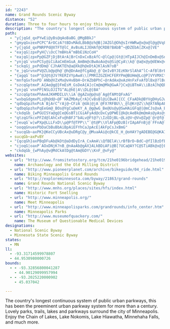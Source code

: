 ```yaml
---
id: "2243"
name: Grand Rounds Scenic Byway
distance: "52"
duration: Three to four hours to enjoy this byway.
description: "The country's longest continuous system of public urban parkways, this has been the preeminent urban parkway system for more than a century. Lovely parks, trails, lakes and parkways surround the city of Minneapolis.  Enjoy the Chain of Lakes, Lake Nokomis, Lake Hiawatha, Minnehaha Falls, and much more. "
path:
  - "y{jqGd_qxPYwEi@yBs@qAoBaBG_@MgBBkJ"
  - "gmyqGvzexPCPC^ArOCzA?tBDvMAdLBbB@zh@B|JAZGl@Oh@sIrHWRw@x@o@l@g@VqFvA_Af@YFQ?EAEAe@g@IGCAKGE?I?I?GAM@u@h@d@lAHv@rAzId@dDhAjIL|@NjD?nDmDHC`DsCfMiFzK}AbDcCjFoAtAi@\\_@^]d@u@bBOp@Mt@Kv@Ep@ErBC`CIf_@AvFA|FAxFA|FE|F@zE?dOCn\\BXBJN\\LTVPPJj@BJ?dQOfLCvJIl`@YhUIXAhJElIEVAdIBn@IdCq@f@KNAhBLVFh@PhAPdAV~@LrBJT?n@F`AC`@YPIXSPWP_@Le@PsAJg@f@gAFGFKXSZYh@WZI`@GhQ_AnCGvC@Z?hBRz@P|@VpBz@z@j@vAlAv@|@`AjBRh@Lf@z@zERfAZlAVr@d@~@n@|@LLnBbCLLVJ\\PZDXATC\\Q`@WfAi@|GqBn@YnBqAb@Ub@Ql@K~@Gv@?ZDZHxAh@zAv@VHJ@H?HANG\\Uh@g@LGNELAVBLBPFLHNRHHHTHV@`@IjB?P?HDXDNFRrAtAZ\\RXN\\J`@J^FpAN~ENlADPPf@JNT`@LJZRd@Pj@F`@A`@GTKx@c@v@c@\\QNC^G`@B\\Bf@Z^ZhA`Bd@d@d@PL@n@?ZGlA[l@Mj@BTFf@^TV\\fA`@r@r@h@n@TdC\\bAHlA@`@E`CTvA?t@G~AYhA_@j@YvA}@`E}CnCkB`@Sv@a@XIz@E^?VB`AJxATfGrAPD`@?XK~@k@|@s@XYh@s@Rc@V_Av@sFPcATm@LYV[RSVUVKNAd@Mh@E`AUfA]NCtBeAjC{Af@STGp@Cb@AN@|@Lr@XlBtANB|ApAlJzH|@RrDwAhB?bCPlCxBdA\\fE@r@j@Zr@x@nETr@l@z@lAh@`AAbBc@|AOhCExBXxC`AvAJbAMt@]r@u@n@yAt@qCzB_Dp@gBRy@JyAh@mIVsF?aBs@sFIyBN_BnAsC"
  - "y{jqGd_qxPNRPPd@XTFT@lC_AvBsALIJEHAf@CRDB?BAbB^~@DZEbA[ZKx@]VE"
  - "eajqG|zpxPyH{\\OcC?mBHsA^mBbEiNzCoH"
  - "eajqG|zpxPp@GZFjDjBtArA|BrCnDxCxBzAfC~@lCp@|Gt@|HTpAIJCh@InDmBx@Sn@C|A^j@T`@\\t@b@vBr@dCVr@Cx@MXYx@gBT_CD_JGiD]}F?_CHy@ZaBzBsEt@sCFm@VgGd@e@XKLA"
  - "ynjqG`vnxPCSy@iCiAaCmEmGuA_AmBm@cBwAoAo@s@Si@CyA\\k@`@a@x@y@dEWx@c@n@o@ZiBCsAY{A_A{DsCmEsD[Sw@Ky@V{BjB{GnHc@fAEvALfAf@t@t@VjDKvFmBnAKxC?|AXrBp@xBd@h@Xn@f@r@~@h@vA?hAOl@OVIFMFi@@y@CQG}@\\u@`@qFjFk@t@SjAElAZvAvA`BlALp@EVKZ?HDPNV`@Jd@@pAEx@Az@Dj@Z~@p@l@|@RZ?bBm@RGPEPArCIv@Ar@GbCS"
  - "sckqGj_pxPdDm@`CJhAKTEh@a@Xk@h@eDtA}KlAsN?oB"
  - "e_jqGrvnxPV@ZLb@p@h@`@h@DnAe@fCgAb@_@`QeIvBYJEzKNrSlAhA^lC~AfBlBrBnDnCfGd@tA|A|HbA~C"
  - "{agqG`toxP^@J@t@JV?RERIVYpAwA\\[PMRIZGZEHCFERYPm@BUHm@Lc@P]VYVMXCt@N"
  - "mnfqGxfoxPD`ANb@VZxMx@vHvBbH~DrAZbBPhC~@rAdAx@xAzHnFxFxAfDlBx@?lBu@pBiBv@{@xAqC|DgK~@iIh@mM?cDi@aH?o@Iy@y@oEgE{Ku@wA"
  - "szcqGptmxP_A{Ae@g@}FmEsM_GsDeA{A]cCm@m@Mk@GwA?}Cx@iBTmA\\iBzA]h@Qb@S`@Sl@yBhEw@xB}@rDi@fDe@pDi@tFIpBCzFVlFOr@sBGI@E@IDGFGFEJABADCPCp@ETADCFGFGByAn@{@XQZ"
  - "ynjqG`vnxPP[NSLOJITG^AL@hE|A\\DL@|BA"
  - "szcqGptmxPhAeAJKHMDILU\\iA`@gAZo@p@s@`Ag@fAMtQFxAG"
  - "wxbqGdgmxPLz@h@d@~@F`HAZMbAyCrA}CvBsBl@iCBwA[{CC_CFaADk@BYVgDHyGJwBH_NbAeG`@_E\\gBHsB?aAJ_AXw@l@k@hA[n@s@Xq@TeCMeC@g@ZcE?_@AWCYG]IYc@kAi@qAMUSUOKKAg@?IB]PM@M@SCWMMQQi@Ok@[sAQy@kC{HQS"
  - "qdbqGpzhxPcA`BjArC^rAj@~CFzA`@dA|@jA`@FX?RFBU\\_@l@Kr@Z\\h@XfANpAErAS`Ag@x@q@^}AXUPYd@OlATfC?rBKvAwBnJoBxGELIv@E`AE|BALBVh@dDLrBMfB_@xBEj@?^R`B@bBs@zF?rALbCB`@Ab@C`@ERCLENELOXSTgAp@}AtAcDpEeAx@g@RsAP"
  - "qdbqGpzhxPqEeGm@_BOs@YgCu@eKY_A_@g@wG_Be@Us@y@SwHAiGFq@|@mCJs@xA_Bl@mATyAKgD]yCkAgG]y@_B{Bu@wBo@gCiA{FW_BOeCImCByG_@aDo@yA_AyAg@YkByBaBmCo@gCe@mCWeFC_^WuOM{C"
  - "ckdqGb_{wPGUISYa@g@[e@GsBTiCGiAFyAd@cDxCy@PWE{@k@cAeBk@m@mAs@yAs@yBo@wGuC}@M_A?yBLmEl@qCJcDWyDAyADaNzA}Bp@iAx@mBzCiCbD_At@_ADi@Gi@e@Um@m@yCo@}@_Ai@cAWkHf@oAKo@O}DsBs@SuBQuFd@_GhAwAd@yB|@mIlFaE`A}@`AeAnBqGxOuAbDyAhC}FfJsA~AyD|Cm@r@}F~NyCfGwDxEmEzGaGdGuBtCMBsAxB[^KNCDaBhBMXcQ|OsDxEI^iA`Be@rAy@fDaEtW_@`D_AbKYpBcArDyBlFiArByBfCyClByAh@}B^cGFw@LsBjAq@L}@?eCm@}A@}@\\u@r@i@fAc@fB?~F_AlJ@fBf@`CHhBO`GN~B?fAMfDc@xAc@~@Yl@[z@Qr@MzAEhAEnBElBCx@SlAKf@Wx@S^]r@Ul@yAvEsA`ES^uAjBw@hBeBvAU^gCfHoBnBwHrKaAfDa@p@eA`@s@h@oBzCc@^uIrDs@j@[h@}@lDYj@yCvBo@fAmBzGSjAA~@D~@\\nATbBEfA_@xAcAdAo@NcBMs@Pu@f@sAlBOD"
  - "qtzqGfkcxPFZd@lAhCxFv@hBFJ^bALv@Ft@?\\IzEDjBL~@Lz@V~@Vv@Zp@`@r@f@`Af@jA`@l@nApCNh@@p@AdBBbDFbAhAzKtNFVF"
  - "}euqG`w|wPXp@LLLFxD\\p@Pf@TPP\\^`@t@P\\VlAFp@DzB]rIApAFnBj@`FFnA@lAGbBKpAOdAi@~BIp@Gt@ErA?h@@x@F~GK\\@^C~C?|@{Ae@]GcCAq@@i@DeACeE?}NAiJAmJCO?yI@iJ@_LGAr@QbGQdDMrAKn@wAvEa@x@c@v@i@n@k@f@iBtAoBzAgAdAaAdAy@lAm@dA}@fBk@jASn@o@|BU~@UdAWzBB~F@|FB|FA`GDh@Af@Eh@If@Wx@Wb@[`@]ZgAj@e@\\e@d@]d@]l@K\\G`@EZA^@lK@r@@^Ld@n@hA~AjDz@rCb@pBT`BHbA@tAG`Bo@|COpAIpAInBCvABjKFlCAr@Er@In@Ol@Wh@Wb@eDvCc@Ze@Re@Dq@CyA_@MAUFo@l@"
  - "ooqqGnuexPbDaCbBuBbAiBpAiEFYhCaJpAcE|AkFpCsJxBmG"
  - "sucqGb~axPK}@KeCCyUBcAx@uDRgC@y_@MuaAAi@c@kCE_H_@oHAY?gADEBE@G@KAIEUEEGCC?CAc@u@s@eAy@k@k@}@WeAEy@DeB?iAIk@_@sAYm@MKMMOOY]S]GQISM_@Ks@Ea@AGAk@?k@Ec@Ec@Kq@Ka@Ok@CMEMsCqK"
  - sucqGb~axPvBY
  - "{qcqGh}axPBqDFuAb@kDt@aDdDyIrA_CxAmA\\QfBElA\\rBfBrD~BdC~@fIlBzDfBhAr@rApAn@fA|BjFzAlBbBtAlAp@tD`Ap@b@t@fAvEtIh@nA`AbDj@dDPhD?vAIzDSdAGb@g@lAa@bBOxAKxDe@jBo@zA]j@}@|@s@h@u@VaAJqAM_@Qw@m@y@kAiAy@cLkE}@m@w@y@k@gAiC{HYk@gA_AqAm@}@m@sFqGwAuA[]a@[o@g@OK[Q]QIGSIqBiAyFkCcA{@s@eAy@sB[yDC{A"
  - "cjoqG|oaxP`AOxDNjK?nB_@nAaAb@gAX}ALkBDiAFi@B[?UCa@AY?C@STiABk@x@}EDiABo@@i@By@B{@J_AJw@TqATeANaDj@OPSj@wAnA{DrA_DrEgHpKuOpEiKTKr@{@j@yBb@y@bBgCzOiWjEmG~DaFjHyE~@w@rAmBrFcNn@}@`A}@"
  - "ckdqGb_{wPhAy@v@MdCkAtDg@tAm@bDY\\KnF_@vFy@"
websites:
  - url: "http://www.fromsitetostory.org/tcm/21he0196bridgehead/21he0196bridgehead.asp"
    name: Archaeology and the Old Milling District
  - url: "http://www.pioneerplanet.com/archive/bikeguide/04_ride.html"
    name: Biking Minneapolis Grand Rounds
  - url: "http://exploreminnesota.com/byway/21863/grand-rounds"
    name: Grand Rounds National Scenic Byway
  - url: "http://www.mnhs.org/places/sites/hfs/index.html"
    name: Historic Fort Snelling
  - url: "http://www.minneapolis.org/"
    name: Meet Minneapolis
  - url: "http://www.minneapolisparks.com/grandrounds/info_center.htm"
    name: Minneapolis Parks
  - url: "http://www.museumofquackery.com/"
    name: The Museum of Questionable Medical Devices
designations:
  - National Scenic Byway
  - Minnesota State Scenic Byway
states:
  - MN
ll:
  - -93.31714599978807
  - 44.9530980000726
bounds:
  - - -93.32856800041287
    - 44.90129099957994
  - - -93.2025220000902
    - 45.037042

---
```


The country's longest continuous system of public urban parkways, this has been the preeminent urban parkway system for more than a century. Lovely parks, trails, lakes and parkways surround the city of Minneapolis.  Enjoy the Chain of Lakes, Lake Nokomis, Lake Hiawatha, Minnehaha Falls, and much more.
